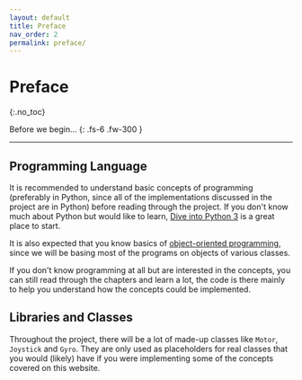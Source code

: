 ```yaml
---
layout: default
title: Preface
nav_order: 2
permalink: preface/
---
```


# Preface
{:.no_toc}

Before we begin...
{: .fs-6 .fw-300 }

---

## Programming Language
It is recommended to understand basic concepts of programming (preferably in Python, since all of the implementations discussed in the project are in Python) before reading through the project. If you don't know much about Python but would like to learn, [Dive into Python 3](http://histo.ucsf.edu/BMS270/diveintopython3-r802.pdf) is a great place to start.

It is also expected that you know basics of [object-oriented programming](https://en.wikipedia.org/wiki/Object-oriented_programming), since we will be basing most of the programs on objects of various classes.

If you don't know programming at all but are interested in the concepts, you can still read through the chapters and learn a lot, the code is there mainly to help you understand how the concepts could be implemented.

## Libraries and Classes
Throughout the project, there will be a lot of made-up classes like `Motor`, `Joystick` and `Gyro`. They are only used as placeholders for real classes that you would (likely) have if you were implementing some of the concepts covered on this website.

